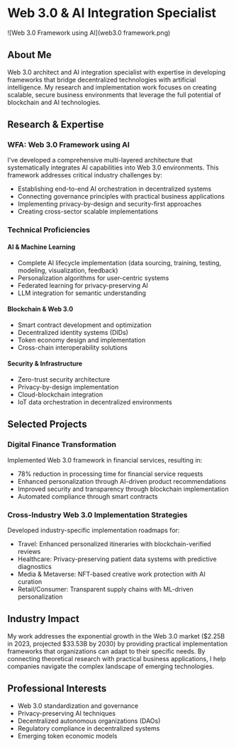 # Web 3.0 & AI Integration Specialist

![Web 3.0 Framework using AI](web3.0 framework.png)


## About Me

Web 3.0 architect and AI integration specialist with expertise in developing frameworks that bridge decentralized technologies with artificial intelligence. My research and implementation work focuses on creating scalable, secure business environments that leverage the full potential of blockchain and AI technologies.

## Research & Expertise

### WFA: Web 3.0 Framework using AI
I've developed a comprehensive multi-layered architecture that systematically integrates AI capabilities into Web 3.0 environments. This framework addresses critical industry challenges by:

- Establishing end-to-end AI orchestration in decentralized systems
- Connecting governance principles with practical business applications
- Implementing privacy-by-design and security-first approaches
- Creating cross-sector scalable implementations

### Technical Proficiencies

#### AI & Machine Learning
- Complete AI lifecycle implementation (data sourcing, training, testing, modeling, visualization, feedback)
- Personalization algorithms for user-centric systems
- Federated learning for privacy-preserving AI
- LLM integration for semantic understanding

#### Blockchain & Web 3.0
- Smart contract development and optimization
- Decentralized identity systems (DIDs)
- Token economy design and implementation
- Cross-chain interoperability solutions

#### Security & Infrastructure
- Zero-trust security architecture
- Privacy-by-design implementation
- Cloud-blockchain integration
- IoT data orchestration in decentralized environments

## Selected Projects

### Digital Finance Transformation
Implemented Web 3.0 framework in financial services, resulting in:
- 78% reduction in processing time for financial service requests
- Enhanced personalization through AI-driven product recommendations
- Improved security and transparency through blockchain implementation
- Automated compliance through smart contracts

### Cross-Industry Web 3.0 Implementation Strategies
Developed industry-specific implementation roadmaps for:
- Travel: Enhanced personalized itineraries with blockchain-verified reviews
- Healthcare: Privacy-preserving patient data systems with predictive diagnostics
- Media & Metaverse: NFT-based creative work protection with AI curation
- Retail/Consumer: Transparent supply chains with ML-driven personalization

## Industry Impact

My work addresses the exponential growth in the Web 3.0 market ($2.25B in 2023, projected $33.53B by 2030) by providing practical implementation frameworks that organizations can adapt to their specific needs. By connecting theoretical research with practical business applications, I help companies navigate the complex landscape of emerging technologies.

## Professional Interests

- Web 3.0 standardization and governance
- Privacy-preserving AI techniques
- Decentralized autonomous organizations (DAOs)
- Regulatory compliance in decentralized systems
- Emerging token economic models
